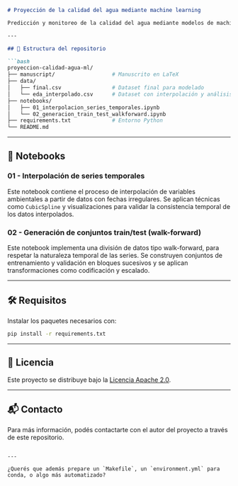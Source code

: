 ````markdown
# Proyección de la calidad del agua mediante machine learning

Predicción y monitoreo de la calidad del agua mediante modelos de machine learning aplicados a datos ambientales temporales.

---

## 📁 Estructura del repositorio

```bash
proyeccion-calidad-agua-ml/
├── manuscript/                  # Manuscrito en LaTeX
├── data/
│   ├── final.csv                # Dataset final para modelado
│   └── eda_interpolado.csv      # Dataset con interpolación y análisis exploratorio
├── notebooks/
│   ├── 01_interpolacion_series_temporales.ipynb
│   └── 02_generacion_train_test_walkforward.ipynb
├── requirements.txt             # Entorno Python
└── README.md
````

---

## 📓 Notebooks

### 01 - Interpolación de series temporales

Este notebook contiene el proceso de interpolación de variables ambientales a partir de datos con fechas irregulares. Se aplican técnicas como `CubicSpline` y visualizaciones para validar la consistencia temporal de los datos interpolados.

### 02 - Generación de conjuntos train/test (walk-forward)

Este notebook implementa una división de datos tipo walk-forward, para respetar la naturaleza temporal de las series. Se construyen conjuntos de entrenamiento y validación en bloques sucesivos y se aplican transformaciones como codificación y escalado.

---

## 🛠 Requisitos

Instalar los paquetes necesarios con:

```bash
pip install -r requirements.txt
```

---

## 📜 Licencia

Este proyecto se distribuye bajo la [Licencia Apache 2.0](LICENSE).

---

## 📬 Contacto

Para más información, podés contactarte con el autor del proyecto a través de este repositorio.

```

---

¿Querés que además prepare un `Makefile`, un `environment.yml` para conda, o algo más automatizado?
```
